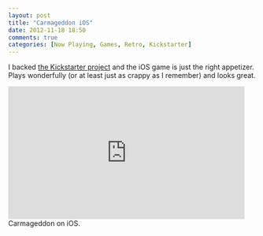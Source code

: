 ```yaml
---
layout: post
title: "Carmageddon iOS"
date: 2012-11-18 18:50
comments: true
categories: [Now Playing, Games, Retro, Kickstarter]
---
```


I backed [the Kickstarter project](http://www.kickstarter.com/projects/stainlessgames/carmageddon-reincarnation) and the iOS game is just the right appetizer. Plays wonderfully (or at least just as crappy as I remember) and looks great.

<iframe width="480" height="270" src="http://www.youtube.com/embed/7BwcC7Bsfsc?rel=0" frameborder="0" allowfullscreen></iframe>
Carmageddon on iOS.
